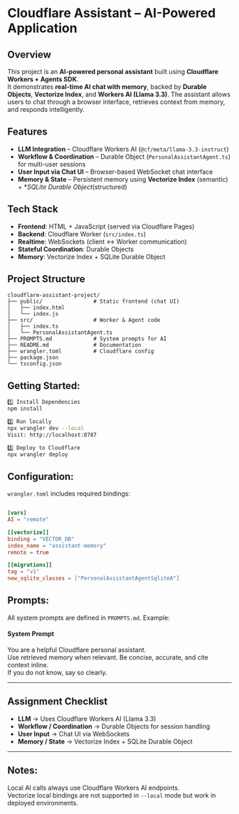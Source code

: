 # Cloudflare Assistant – AI-Powered Application

## Overview
This project is an **AI-powered personal assistant** built using **Cloudflare Workers + Agents SDK**.  
It demonstrates **real-time AI chat with memory**, backed by **Durable Objects**, **Vectorize Index**, and **Workers AI (Llama 3.3)**. The assistant allows users to chat through a browser interface, retrieves context from memory, and responds intelligently.

## Features
- **LLM Integration** – Cloudflare Workers AI (`@cf/meta/llama-3.3-instruct`)  
- **Workflow & Coordination** – Durable Object (`PersonalAssistantAgent.ts`) for multi-user sessions  
- **User Input via Chat UI** – Browser-based WebSocket chat interface  
- **Memory & State** – Persistent memory using **Vectorize Index** (semantic) + **SQLite Durable Object*(structured)  

## Tech Stack
- **Frontend**: HTML + JavaScript (served via Cloudflare Pages)  
- **Backend**: Cloudflare Worker (`src/index.ts`)  
- **Realtime**: WebSockets (client ↔ Worker communication)  
- **Stateful Coordination**: Durable Objects  
- **Memory**: Vectorize Index + SQLite Durable Object  

## Project Structure
```text
cloudflare-assistant-project/
├── public/                # Static frontend (chat UI)
│   ├── index.html
│   └── index.js
├── src/                   # Worker & Agent code
│   ├── index.ts
│   └── PersonalAssistantAgent.ts
├── PROMPTS.md             # System prompts for AI
├── README.md              # Documentation
├── wrangler.toml          # Cloudflare config
├── package.json
└── tsconfig.json
```


## Getting Started:

```bash
1️⃣ Install Dependencies
npm install

2️⃣ Run locally
npx wrangler dev --local
Visit: http://localhost:8787

3️⃣ Deploy to Cloudflare
npx wrangler deploy
`````

## Configuration:

`wrangler.toml` includes required bindings:
```toml

[vars]
AI = "remote"

[[vectorize]]
binding = "VECTOR_DB"
index_name = "assistant-memory"
remote = true

[[migrations]]
tag = "v1"
new_sqlite_classes = ["PersonalAssistantAgentSqliteA"]
`````

## Prompts:
All system prompts are defined in `PROMPTS.md`. Example:

#### System Prompt
You are a helpful Cloudflare personal assistant.  
Use retrieved memory when relevant. Be concise, accurate, and cite context inline.  
If you do not know, say so clearly.

---

## Assignment Checklist
- **LLM** → Uses Cloudflare Workers AI (Llama 3.3)  
- **Workflow / Coordination** → Durable Objects for session handling  
- **User Input** → Chat UI via WebSockets  
- **Memory / State** → Vectorize Index + SQLite Durable Object  

---

## Notes:
Local AI calls always use Cloudflare Workers AI endpoints.  
Vectorize local bindings are not supported in `--local` mode but work in deployed environments.
